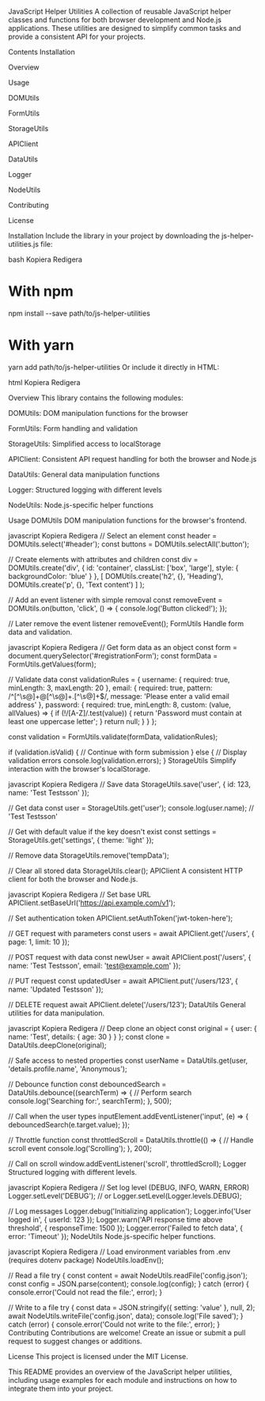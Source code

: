 JavaScript Helper Utilities
A collection of reusable JavaScript helper classes and functions for both browser development and Node.js applications. These utilities are designed to simplify common tasks and provide a consistent API for your projects.

Contents
Installation

Overview

Usage

DOMUtils

FormUtils

StorageUtils

APIClient

DataUtils

Logger

NodeUtils

Contributing

License

Installation
Include the library in your project by downloading the js-helper-utilities.js file:

bash
Kopiera
Redigera
# With npm
npm install --save path/to/js-helper-utilities

# With yarn
yarn add path/to/js-helper-utilities
Or include it directly in HTML:

html
Kopiera
Redigera
<script src="path/to/js-helper-utilities.js"></script>
Overview
This library contains the following modules:

DOMUtils: DOM manipulation functions for the browser

FormUtils: Form handling and validation

StorageUtils: Simplified access to localStorage

APIClient: Consistent API request handling for both the browser and Node.js

DataUtils: General data manipulation functions

Logger: Structured logging with different levels

NodeUtils: Node.js-specific helper functions

Usage
DOMUtils
DOM manipulation functions for the browser's frontend.

javascript
Kopiera
Redigera
// Select an element
const header = DOMUtils.select('#header');
const buttons = DOMUtils.selectAll('.button');

// Create elements with attributes and children
const div = DOMUtils.create('div', 
  { 
    id: 'container', 
    classList: ['box', 'large'], 
    style: { backgroundColor: 'blue' } 
  },
  [
    DOMUtils.create('h2', {}, 'Heading'),
    DOMUtils.create('p', {}, 'Text content')
  ]
);

// Add an event listener with simple removal
const removeEvent = DOMUtils.on(button, 'click', () => {
  console.log('Button clicked!');
});

// Later remove the event listener
removeEvent();
FormUtils
Handle form data and validation.

javascript
Kopiera
Redigera
// Get form data as an object
const form = document.querySelector('#registrationForm');
const formData = FormUtils.getValues(form);

// Validate data
const validationRules = {
  username: {
    required: true,
    minLength: 3,
    maxLength: 20
  },
  email: {
    required: true,
    pattern: /^[^\s@]+@[^\s@]+\.[^\s@]+$/,
    message: 'Please enter a valid email address'
  },
  password: {
    required: true,
    minLength: 8,
    custom: (value, allValues) => {
      if (!/[A-Z]/.test(value)) {
        return 'Password must contain at least one uppercase letter';
      }
      return null;
    }
  }
};

const validation = FormUtils.validate(formData, validationRules);

if (validation.isValid) {
  // Continue with form submission
} else {
  // Display validation errors
  console.log(validation.errors);
}
StorageUtils
Simplify interaction with the browser's localStorage.

javascript
Kopiera
Redigera
// Save data
StorageUtils.save('user', { id: 123, name: 'Test Testsson' });

// Get data
const user = StorageUtils.get('user');
console.log(user.name); // 'Test Testsson'

// Get with default value if the key doesn't exist
const settings = StorageUtils.get('settings', { theme: 'light' });

// Remove data
StorageUtils.remove('tempData');

// Clear all stored data
StorageUtils.clear();
APIClient
A consistent HTTP client for both the browser and Node.js.

javascript
Kopiera
Redigera
// Set base URL
APIClient.setBaseUrl('https://api.example.com/v1');

// Set authentication token
APIClient.setAuthToken('jwt-token-here');

// GET request with parameters
const users = await APIClient.get('/users', { page: 1, limit: 10 });

// POST request with data
const newUser = await APIClient.post('/users', {
  name: 'Test Testsson',
  email: 'test@example.com'
});

// PUT request
const updatedUser = await APIClient.put('/users/123', {
  name: 'Updated Testsson'
});

// DELETE request
await APIClient.delete('/users/123');
DataUtils
General utilities for data manipulation.

javascript
Kopiera
Redigera
// Deep clone an object
const original = { user: { name: 'Test', details: { age: 30 } } };
const clone = DataUtils.deepClone(original);

// Safe access to nested properties
const userName = DataUtils.get(user, 'details.profile.name', 'Anonymous');

// Debounce function
const debouncedSearch = DataUtils.debounce((searchTerm) => {
  // Perform search
  console.log('Searching for:', searchTerm);
}, 500);

// Call when the user types
inputElement.addEventListener('input', (e) => {
  debouncedSearch(e.target.value);
});

// Throttle function
const throttledScroll = DataUtils.throttle(() => {
  // Handle scroll event
  console.log('Scrolling');
}, 200);

// Call on scroll
window.addEventListener('scroll', throttledScroll);
Logger
Structured logging with different levels.

javascript
Kopiera
Redigera
// Set log level (DEBUG, INFO, WARN, ERROR)
Logger.setLevel('DEBUG');
// or
Logger.setLevel(Logger.levels.DEBUG);

// Log messages
Logger.debug('Initializing application');
Logger.info('User logged in', { userId: 123 });
Logger.warn('API response time above threshold', { responseTime: 1500 });
Logger.error('Failed to fetch data', { error: 'Timeout' });
NodeUtils
Node.js-specific helper functions.

javascript
Kopiera
Redigera
// Load environment variables from .env (requires dotenv package)
NodeUtils.loadEnv();

// Read a file
try {
  const content = await NodeUtils.readFile('config.json');
  const config = JSON.parse(content);
  console.log(config);
} catch (error) {
  console.error('Could not read the file:', error);
}

// Write to a file
try {
  const data = JSON.stringify({ setting: 'value' }, null, 2);
  await NodeUtils.writeFile('config.json', data);
  console.log('File saved');
} catch (error) {
  console.error('Could not write to the file:', error);
}
Contributing
Contributions are welcome! Create an issue or submit a pull request to suggest changes or additions.

License
This project is licensed under the MIT License.

This README provides an overview of the JavaScript helper utilities, including usage examples for each module and instructions on how to integrate them into your project.
